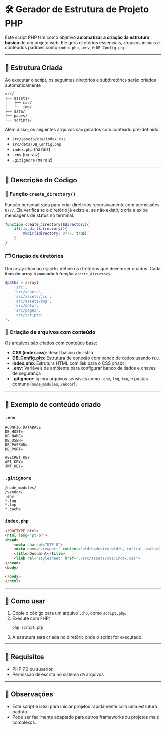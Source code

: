 # 🛠️ Gerador de Estrutura de Projeto PHP

Este script PHP tem como objetivo **automatizar a criação da estrutura básica** de um projeto web. Ele gera diretórios essenciais, arquivos iniciais e conteúdos padrões como `index.php`, `.env`, e `DB_Config.php`.

---

## 📁 Estrutura Criada

Ao executar o script, os seguintes diretórios e subdiretórios serão criados automaticamente:

```
src/
├── assets/
│   ├── css/
│   └── img/
├── data/
├── pages/
└── scripts/
```

Além disso, os seguintes arquivos são gerados com conteúdo pré-definido:

- `src/assets/css/index.css`
- `src/data/DB_Config.php`
- `index.php` (na raiz)
- `.env` (na raiz)
- `.gitignore` (na raiz)

---

## 📄 Descrição do Código

### 🔧 Função `create_directory()`

Função personalizada para criar diretórios recursivamente com permissões `0777`. Ela verifica se o diretório já existe e, se não existir, o cria e exibe mensagens de status no terminal.

```php
function create_directory($directory){
    if(!is_dir($directory)){
        mkdir($directory, 0777, true);
    }
}
```

### 🗂️ Criação de diretórios

Um array chamado `$paths` define os diretórios que devem ser criados. Cada item do array é passado à função `create_directory`.

```php
$paths = array(
    'src',
    'src/assets',
    'src/assets/css',
    'src/assets/img',
    'src/data',
    'src/pages',
    'src/scripts'
);
```

### 📃 Criação de arquivos com conteúdo

Os arquivos são criados com conteúdo base:

- **CSS (index.css)**: Reset básico de estilo.
- **DB_Config.php**: Estrutura de conexão com banco de dados usando `PDO`.
- **index.php**: Estrutura HTML com link para o CSS criado.
- **.env**: Variáveis de ambiente para configurar banco de dados e chaves de segurança.
- **.gitignore**: Ignora arquivos sensíveis como `.env`, `log`, `tmp`, e pastas comuns (`node_modules`, `vendor`).

---

## 📌 Exemplo de conteúdo criado

### `.env`
```env
#CONFIG DATABASE
DB_HOST=
DB_NAME=
DB_USER=
DB_PASSWD=
DB_PORT=

#SECRET KEY
API_KEY=
JWT_KEY=
```

### `.gitignore`
```gitignore
/node_modules/
/vendor/
.env
*.log
*.tmp
*.cache
```

### `index.php`
```html
<!DOCTYPE html>
<html lang="pt-br">
<head>
    <meta charset="UTF-8">
    <meta name="viewport" content="width=device-width, initial-scale=1.0">
    <title>Document</title>
    <link rel="stylesheet" href="./src/assets/css/index.css"> 
</head>
<body>

</body>
</html>
```

---

## 🚀 Como usar

1. Copie o código para um arquivo `.php`, como `script.php`.
2. Execute com PHP:
   ```bash
   php script.php
   ```
3. A estrutura será criada no diretório onde o script for executado.

---

## 🧩 Requisitos

- PHP 7.0 ou superior
- Permissão de escrita no sistema de arquivos

---

## 📌 Observações

- Este script é ideal para iniciar projetos rapidamente com uma estrutura padrão.
- Pode ser facilmente adaptado para outros frameworks ou projetos mais complexos.
